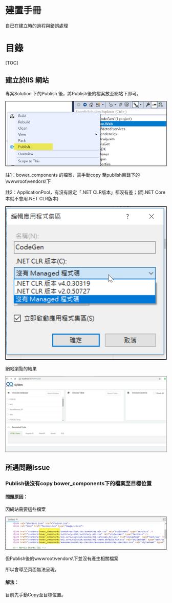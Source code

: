 # 建置手冊

自已在建立時的過程與錯誤處理

# 目錄

[TOC]



## 建立於IIS 網站

專案Solution 下的Publish 後，將Publish後的檔案放至網站下即可。

![1541577943819](建置手冊.assets/1541577943819.png)

註1：bower_components 的檔案，需手動copy 至publish目錄下的\wwwroot\vendors\下

註2：ApplicationPool，有沒有設定「.NET CLR版本」都沒有差；(而.NET Core本就不會用.NET CLR版本)

![1541578189825](建置手冊.assets/1541578189825.png)



網站瀏覽的結果

![1541578291697](建置手冊.assets/1541578291697.png)





## 所遇問題Issue



### Publish後沒有copy bower_components下的檔案至目標位置

#### 問題原因：

因網站需要這些檔案

![1541577761052](建置手冊.assets/1541577761052.png)

但Publish後的wwwroot\vendors\下並沒有產生相關檔案

所以會導至頁面無法呈現。

#### 解法：

目前先手動Copy至目標位置。

